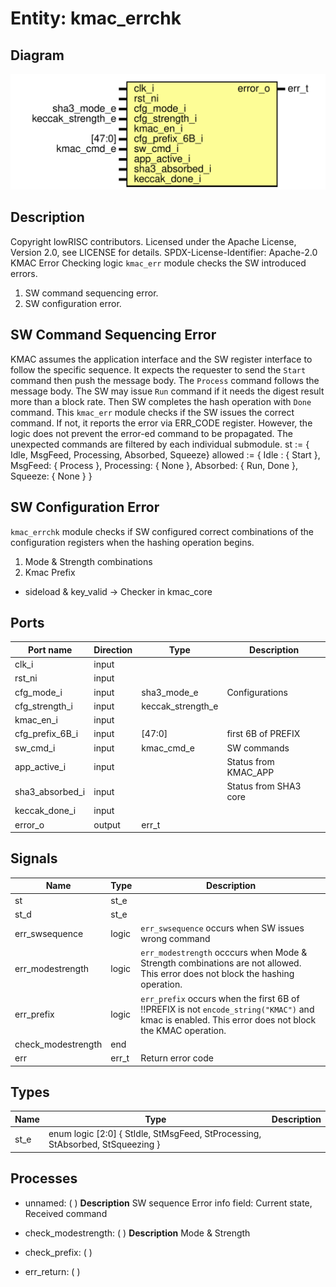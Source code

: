 # Entity: kmac_errchk

## Diagram

![Diagram](kmac_errchk.svg "Diagram")
## Description

Copyright lowRISC contributors.
 Licensed under the Apache License, Version 2.0, see LICENSE for details.
 SPDX-License-Identifier: Apache-2.0
 KMAC Error Checking logic
 `kmac_err` module checks the SW introduced errors.
  1. SW command sequencing error.
  2. SW configuration error.
 ## SW Command Sequencing Error
 KMAC assumes the application interface and the SW register interface to
 follow the specific sequence. It expects the requester to send the `Start`
 command then push the message body. The `Process` command follows the message
 body. The SW may issue `Run` command if it needs the digest result more than
 a block rate. Then SW completes the hash operation with `Done` command.
 This `kmac_err` module checks if the SW issues the correct command. If not,
 it reports the error via ERR_CODE register.
 However, the logic does not prevent the error-ed command to be propagated.
 The unexpected commands are filtered by each individual submodule.
 st := { Idle, MsgFeed, Processing, Absorbed, Squeeze}
 allowed := {
   Idle :      { Start     },
   MsgFeed:    { Process   },
   Processing: { None      },
   Absorbed:   { Run, Done },
   Squeeze:    { None      }
 }
 ## SW Configuration Error
 `kmac_errchk` module checks if SW configured correct combinations of the
 configuration registers when the hashing operation begins.
 1. Mode & Strength combinations
 2. Kmac Prefix
 * sideload & key_valid -> Checker in kmac_core
 
## Ports

| Port name       | Direction | Type              | Description           |
| --------------- | --------- | ----------------- | --------------------- |
| clk_i           | input     |                   |                       |
| rst_ni          | input     |                   |                       |
| cfg_mode_i      | input     | sha3_mode_e       | Configurations        |
| cfg_strength_i  | input     | keccak_strength_e |                       |
| kmac_en_i       | input     |                   |                       |
| cfg_prefix_6B_i | input     | [47:0]            | first 6B of PREFIX    |
| sw_cmd_i        | input     | kmac_cmd_e        | SW commands           |
| app_active_i    | input     |                   | Status from KMAC_APP  |
| sha3_absorbed_i | input     |                   | Status from SHA3 core |
| keccak_done_i   | input     |                   |                       |
| error_o         | output    | err_t             |                       |
## Signals

| Name               | Type  | Description                                                                                                                                          |
| ------------------ | ----- | ---------------------------------------------------------------------------------------------------------------------------------------------------- |
| st                 | st_e  |                                                                                                                                                      |
| st_d               | st_e  |                                                                                                                                                      |
| err_swsequence     | logic | `err_swsequence` occurs when SW issues wrong command                                                                                                 |
| err_modestrength   | logic | `err_modestrength` occcurs when Mode & Strength combinations are not allowed. This error does not block the hashing operation.                       |
| err_prefix         | logic | `err_prefix` occurs when the first 6B of !!PREFIX is not `encode_string("KMAC")` and kmac is enabled. This error does not block the KMAC operation.  |
| check_modestrength | end   |                                                                                                                                                      |
| err                | err_t | Return error code                                                                                                                                    |
## Types

| Name | Type                                                                                                | Description |
| ---- | --------------------------------------------------------------------------------------------------- | ----------- |
| st_e | enum logic [2:0] {     StIdle,     StMsgFeed,     StProcessing,     StAbsorbed,     StSqueezing   } |             |
## Processes
- unnamed: (  )
**Description**
SW sequence Error
info field: Current state, Received command

- check_modestrength: (  )
**Description**
Mode & Strength

- check_prefix: (  )
- err_return: (  )
